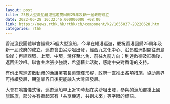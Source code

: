```yaml
---
layout: post
title: 25艘大型漁船維港巡遊慶回歸25年及新一屆政府成立
date: 2022-06-28 10:32:46.000000000 +08:00
link: https://news.rthk.hk/rthk/ch/component/k2/1655037-20220628.htm
categories: rthk
---
```


香港漁民團體聯會組織25艘大型漁船，今早在維港巡遊，慶祝香港回歸25周年及新一屆政府的成立。巡遊會由尖沙咀出發，經西九文化中心、沿昂船洲對開往港島沿岸；再經西環、上環、中環，灣仔至北角、前往九龍方向；到達啟德及紅磡後，返回尖沙咀。聯會主席張少強說，希望藉此活動，感謝中央對香港的支持。

有份出席巡遊啟動禮的漁護署署長梁肇輝形容，政府一直推出各項措施，協助業界可持續發展，期望業界日後更能融入大灣區發展。

大會在鳴笛儀式後，巡遊漁船早上近10時起在尖沙咀出發，參與的漁船都掛上國旗區旗，部分亦有掛起寫有「共享機遇，共創未來」等字眼的標語。

